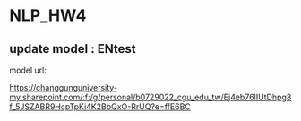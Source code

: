 # NLP_HW4

## update model : ENtest

model url:

https://changgunguniversity-my.sharepoint.com/:f:/g/personal/b0729022_cgu_edu_tw/Ej4eb76IIUtDhpg8f_5JSZABR9HcpTpKi4K2BbQxO-RrUQ?e=ffE6BC

